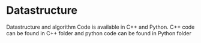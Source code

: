 # Datastructure
Datastructure and algorithm
Code is available in C++ and Python.
C++ code can be found in C++ folder and python code can be found in Python folder
